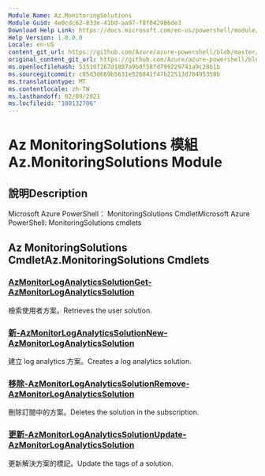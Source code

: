 ```yaml
---
Module Name: Az.MonitoringSolutions
Module Guid: 4e0cdc62-833e-41bd-aa97-f8f042986de3
Download Help Link: https://docs.microsoft.com/en-us/powershell/module/az.monitoringsolutions
Help Version: 1.0.0.0
Locale: en-US
content_git_url: https://github.com/Azure/azure-powershell/blob/master/src/MonitoringSolutions/help/Az.MonitoringSolutions.md
original_content_git_url: https://github.com/Azure/azure-powershell/blob/master/src/MonitoringSolutions/help/Az.MonitoringSolutions.md
ms.openlocfilehash: 53510f267d1887a9b0f58fd799229741a9c28b1b
ms.sourcegitcommit: c05d3d669b5631e526841f47b22513d78495350b
ms.translationtype: MT
ms.contentlocale: zh-TW
ms.lasthandoff: 02/09/2021
ms.locfileid: "100132706"
---
```

# <span data-ttu-id="63e60-101">Az MonitoringSolutions 模組</span><span class="sxs-lookup"><span data-stu-id="63e60-101">Az.MonitoringSolutions Module</span></span>
## <span data-ttu-id="63e60-102">說明</span><span class="sxs-lookup"><span data-stu-id="63e60-102">Description</span></span>
<span data-ttu-id="63e60-103">Microsoft Azure PowerShell： MonitoringSolutions Cmdlet</span><span class="sxs-lookup"><span data-stu-id="63e60-103">Microsoft Azure PowerShell: MonitoringSolutions cmdlets</span></span>

## <span data-ttu-id="63e60-104">Az MonitoringSolutions Cmdlet</span><span class="sxs-lookup"><span data-stu-id="63e60-104">Az.MonitoringSolutions Cmdlets</span></span>
### [<span data-ttu-id="63e60-105">AzMonitorLogAnalyticsSolution</span><span class="sxs-lookup"><span data-stu-id="63e60-105">Get-AzMonitorLogAnalyticsSolution</span></span>](Get-AzMonitorLogAnalyticsSolution.md)
<span data-ttu-id="63e60-106">檢索使用者方案。</span><span class="sxs-lookup"><span data-stu-id="63e60-106">Retrieves the user solution.</span></span>

### [<span data-ttu-id="63e60-107">新-AzMonitorLogAnalyticsSolution</span><span class="sxs-lookup"><span data-stu-id="63e60-107">New-AzMonitorLogAnalyticsSolution</span></span>](New-AzMonitorLogAnalyticsSolution.md)
<span data-ttu-id="63e60-108">建立 log analytics 方案。</span><span class="sxs-lookup"><span data-stu-id="63e60-108">Creates a log analytics solution.</span></span>

### [<span data-ttu-id="63e60-109">移除-AzMonitorLogAnalyticsSolution</span><span class="sxs-lookup"><span data-stu-id="63e60-109">Remove-AzMonitorLogAnalyticsSolution</span></span>](Remove-AzMonitorLogAnalyticsSolution.md)
<span data-ttu-id="63e60-110">刪除訂閱中的方案。</span><span class="sxs-lookup"><span data-stu-id="63e60-110">Deletes the solution in the subscription.</span></span>

### [<span data-ttu-id="63e60-111">更新-AzMonitorLogAnalyticsSolution</span><span class="sxs-lookup"><span data-stu-id="63e60-111">Update-AzMonitorLogAnalyticsSolution</span></span>](Update-AzMonitorLogAnalyticsSolution.md)
<span data-ttu-id="63e60-112">更新解決方案的標記。</span><span class="sxs-lookup"><span data-stu-id="63e60-112">Update the tags of a solution.</span></span>

